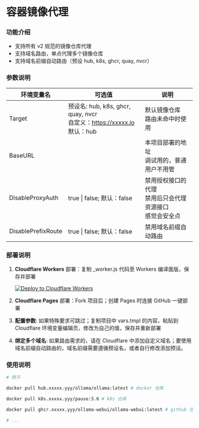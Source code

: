 # 容器镜像代理

### 功能介绍

-   支持所有 v2 规范的镜像仓库代理
-   支持域名路由，单点代理多个镜像仓库
-   支持域名前缀自动路由（预设 hub, k8s, ghcr, quay, nvcr）

### 参数说明

| 环境变量名         | 可选值                                                                      | 说明                                                         |
| ------------------ | --------------------------------------------------------------------------- | ------------------------------------------------------------ |
| Target             | 预设名: hub, k8s, ghcr, quay, nvcr<br>自定义：https://xxxxx.io<br>默认：hub | 默认镜像仓库<br>路由未命中时使用                             |
| BaseURL            |                                                                             | 本项目部署的地址<br>调试用的，普通用户不用管                 |
| DisableProxyAuth   | true \| false; 默认：false                                                  | 禁用授权接口的代理<br>禁用后只会代理资源接口<br>感觉会安全点 |
| DisablePrefixRoute | true \| false; 默认：false                                                  | 禁用域名前缀自动路由                                         |

### 部署说明

1. **Cloudflare Workers** 部署：复制 \_worker.js 代码至 Workers 编译面版，保存并部署

    [![Deploy to Cloudflare Workers](https://deploy.workers.cloudflare.com/button)](https://deploy.workers.cloudflare.com/?url=https://github.com/pierre-primary/cloudflare-workers-image-repo)

2. **Cloudflare Pages** 部署：Fork 项目后；创建 Pages 时连接 GitHub 一键部署

3. **配置参数**: 如果特殊要求可跳过；复制项目中 vars.tmpl 的内容，粘贴到 Cloudflare 环境变量编辑页，修改为自己的值，保存并重新部署

4. **绑定多个域名**: 如果路由需求的，请在 Cloudflare 中添加自定义域名；要使用域名前缀自动路由的，域名前缀需要遵循预设名，或者自行修改添加预设。

### 使用说明

```bash
# 例子

docker pull hub.xxxxx.yyy/ollama/ollama:latest # docker 仓库

docker pull k8s.xxxxx.yyy/pause:3.6 # k8s 仓库

docker pull ghcr.xxxxx.yyy/ollama-webui/ollama-webui:latest # github 仓库

# ...

```
